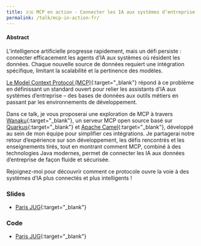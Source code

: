 ```yaml
---
title: 🇫🇷 MCP en action - Connecter les IA aux systèmes d’entreprise
permalink: /talk/mcp-in-action-fr/
---
```


#### Abstract

L’intelligence artificielle progresse rapidement, mais un défi persiste : connecter efficacement les agents d’IA aux systèmes où résident les données. Chaque nouvelle source de données requiert une intégration spécifique, limitant la scalabilité et la pertinence des modèles.

[Le Model Context Protocol (MCP)](https://docs.anthropic.com/en/docs/agents-and-tools/mcp){:target="_blank"} répond à ce problème en définissant un standard ouvert pour relier les assistants d’IA aux systèmes d’entreprise – des bases de données aux outils métiers en passant par les environnements de développement.

Dans ce talk, je vous proposerai une exploration de MCP à travers [Wanaku](https://wanaku.ai/){:target="_blank"}, un serveur MCP open source basé sur [Quarkus](https://quarkus.io/){:target="_blank"} et [Apache Camel](https://camel.apache.org/){:target="_blank"}, développé au sein de mon équipe pour simplifier ces intégrations. Je partagerai notre retour d’expérience sur son développement, les défis rencontrés et les enseignements tirés, tout en montrant comment MCP, combiné à des technologies Java modernes, permet de connecter les IA aux données d’entreprise de façon fluide et sécurisée.

Rejoignez-moi pour découvrir comment ce protocole ouvre la voie à des systèmes d’IA plus connectés et plus intelligents !

### Slides
- [Paris JUG](https://speakerdeck.com/zbendhiba/mcp-in-action-parisjug){:target="_blank"}

### Code
- [Paris JUG](https://github.com/zbendhiba/mcp-demos){:target="_blank"}
